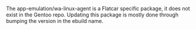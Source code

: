 The app-emulation/wa-linux-agent is a Flatcar specific package, it
does not exist in the Gentoo repo. Updating this package is mostly
done through bumping the version in the ebuild name.
